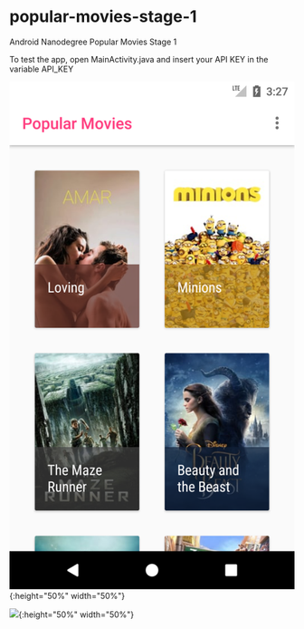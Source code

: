 # popular-movies-stage-1
Android Nanodegree Popular Movies Stage 1

To test the app, open MainActivity.java and insert your API KEY in the variable API_KEY

![](https://raw.githubusercontent.com/danieleorlando/popular-movies-stage-1/master/art/Screenshot_1519313243.png){:height="50%" width="50%"}

![](https://gyazo.com/eb5c5741b6a9a16c692170a41a49c858.png){:height="50%" width="50%"}
